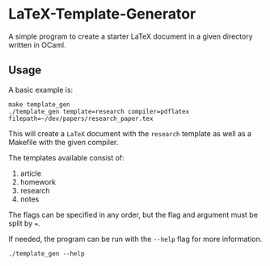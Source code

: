 # LaTeX-Template-Generator
A simple program to create a starter LaTeX document in a given directory written in OCaml.

## Usage
A basic example is:
```
make template_gen
./template_gen template=research compiler=pdflatex filepath=~/dev/papers/research_paper.tex
```
This will create a `LaTeX` document with the `research` template as well as a Makefile with the given compiler.

The templates available consist of:
1. article
2. homework
3. research
4. notes

The flags can be specified in any order, but the flag and argument must be split by `=`.

If needed, the program can be run with the `--help` flag for more information.
```
./template_gen --help
```
